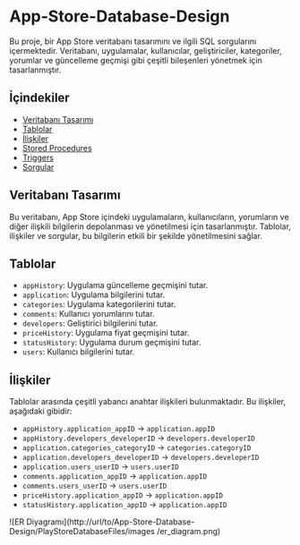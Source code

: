 # App-Store-Database-Design

Bu proje, bir App Store veritabanı tasarımını ve ilgili SQL sorgularını içermektedir. Veritabanı, uygulamalar, kullanıcılar, geliştiriciler, kategoriler, yorumlar ve güncelleme geçmişi gibi çeşitli bileşenleri yönetmek için tasarlanmıştır. 

## İçindekiler

- [Veritabanı Tasarımı](#veritabanı-tasarımı)
- [Tablolar](#tablolar)
- [İlişkiler](#ilişkiler)
- [Stored Procedures](#stored-procedures)
- [Triggers](#triggers)
- [Sorgular](#sorgular)

## Veritabanı Tasarımı

Bu veritabanı, App Store içindeki uygulamaların, kullanıcıların, yorumların ve diğer ilişkili bilgilerin depolanması ve yönetilmesi için tasarlanmıştır. Tablolar, ilişkiler ve sorgular, bu bilgilerin etkili bir şekilde yönetilmesini sağlar.

## Tablolar

- `appHistory`: Uygulama güncelleme geçmişini tutar.
- `application`: Uygulama bilgilerini tutar.
- `categories`: Uygulama kategorilerini tutar.
- `comments`: Kullanıcı yorumlarını tutar.
- `developers`: Geliştirici bilgilerini tutar.
- `priceHistory`: Uygulama fiyat geçmişini tutar.
- `statusHistory`: Uygulama durum geçmişini tutar.
- `users`: Kullanıcı bilgilerini tutar.

## İlişkiler

Tablolar arasında çeşitli yabancı anahtar ilişkileri bulunmaktadır. Bu ilişkiler, aşağıdaki gibidir:

- `appHistory.application_appID` -> `application.appID`
- `appHistory.developers_developerID` -> `developers.developerID`
- `application.categories_categoryID` -> `categories.categoryID`
- `application.developers_developerID` -> `developers.developerID`
- `application.users_userID` -> `users.userID`
- `comments.application_appID` -> `application.appID`
- `comments.users_userID` -> `users.userID`
- `priceHistory.application_appID` -> `application.appID`
- `statusHistory.application_appID` -> `application.appID`


![ER Diyagramı](http://url/to/App-Store-Database-Design/PlayStoreDatabaseFiles/images
/er_diagram.png)

